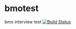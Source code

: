 # bmotest
bmo interview test
[![Build Status](https://travis-ci.org/danielbrog/bmotest.svg?branch=master)](https://travis-ci.org/danielbrog/bmotest)
